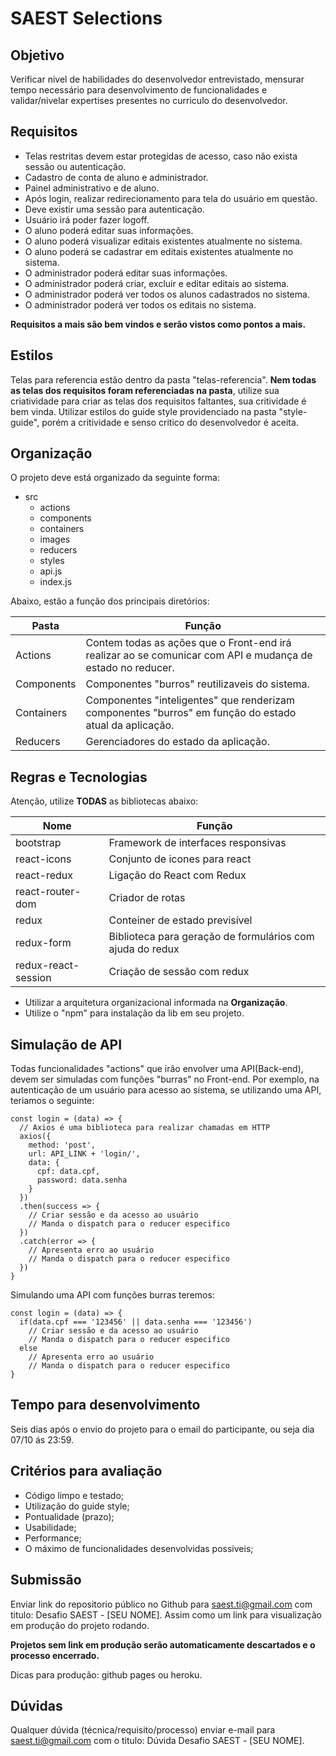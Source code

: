 # SAEST Selections

## Objetivo 

Verificar nivel de habilidades do desenvolvedor entrevistado, mensurar tempo necessário para desenvolvimento de funcionalidades e validar/nivelar expertises presentes no curriculo do desenvolvedor.

## Requisitos

- Telas restritas devem estar protegidas de acesso, caso não exista sessão ou autenticação.
- Cadastro de conta de aluno e administrador.
- Painel administrativo e de aluno.
- Após login, realizar redirecionamento para tela do usuário em questão.
- Deve existir uma sessão para autenticação.
- Usuário irá poder fazer logoff.
- O aluno poderá editar suas informações.
- O aluno poderá visualizar editais existentes atualmente no sistema.
- O aluno poderá se cadastrar em editais existentes atualmente no sistema.
- O administrador poderá editar suas informações.
- O administrador poderá criar, excluir e editar editais ao sistema.
- O administrador poderá ver todos os alunos cadastrados no sistema.
- O administrador poderá ver todos os editais no sistema.

**Requisitos a mais são bem vindos e serão vistos como pontos a mais.**

## Estilos

Telas para referencia estão dentro da pasta "telas-referencia". **Nem todas as telas dos requisitos foram referenciadas na pasta**, utilize sua criatividade para criar as telas dos requisitos faltantes, sua critividade é bem vinda.
Utilizar estilos do guide style providenciado na pasta "style-guide", porém a critividade e senso critico do desenvolvedor é aceita.

## Organização

O projeto deve está organizado da seguinte forma:

- src
  - actions    
  - components
  - containers
  - images
  - reducers
  - styles
  - api.js
  - index.js

Abaixo, estão a função dos principais diretórios:

| Pasta        | Função           |
| ------------- |-------------|
| Actions     | Contem todas as ações que o Front-end irá realizar ao se comunicar com API e mudança de estado no reducer. |
| Components     | Componentes "burros" reutilizaveis do sistema.|
| Containers | Componentes "inteligentes" que renderizam componentes "burros" em função do estado atual da aplicação. |
| Reducers | Gerenciadores do estado da aplicação. |

## Regras e Tecnologias

Atenção, utilize **TODAS** as bibliotecas abaixo:

Nome | Função 
|---| -----|
bootstrap | Framework de interfaces responsivas
react-icons | Conjunto de icones para react
react-redux | Ligação do React com Redux
react-router-dom | Criador de rotas 
redux | Conteiner de estado previsível
redux-form | Biblioteca para geração de formulários com ajuda do redux
redux-react-session | Criação de sessão com redux

- Utilizar a arquitetura organizacional informada na **Organização**.
- Utilize o "npm" para instalação da lib em seu projeto.

## Simulação de API

Todas funcionalidades "actions" que irão envolver uma API(Back-end), devem ser simuladas com funções "burras" no Front-end. Por exemplo, na autenticação de um usuário para acesso ao sistema, se utilizando uma API, teriamos o seguinte:


```
const login = (data) => {
  // Axios é uma biblioteca para realizar chamadas em HTTP
  axios({
    method: 'post',
    url: API_LINK + 'login/',
    data: {
      cpf: data.cpf,
      password: data.senha
    }
  })
  .then(success => {
    // Criar sessão e da acesso ao usuário
    // Manda o dispatch para o reducer especifico
  })
  .catch(error => {
    // Apresenta erro ao usuário
    // Manda o dispatch para o reducer especifico
  })
}
```

Simulando uma API com funções burras teremos:

```
const login = (data) => {
  if(data.cpf === '123456' || data.senha === '123456')
    // Criar sessão e da acesso ao usuário
    // Manda o dispatch para o reducer especifico
  else
    // Apresenta erro ao usuário
    // Manda o dispatch para o reducer especifico
}
```

## Tempo para desenvolvimento

Seis dias após o envio do projeto para o email do participante, ou seja dia 07/10 ás 23:59.

## Critérios para avaliação

- Código limpo e testado;
- Utilização do guide style;
- Pontualidade (prazo);
- Usabilidade;
- Performance;
- O máximo de funcionalidades desenvolvidas possiveis;

## Submissão

Enviar link do repositorio público no Github para saest.ti@gmail.com com titulo: Desafio SAEST - [SEU NOME]. Assim como um link para visualização em produção do projeto rodando.

**Projetos sem link em produção serão automaticamente descartados e o processo encerrado.**

Dicas para produção: github pages ou heroku.


## Dúvidas
Qualquer dúvida (técnica/requisito/processo) enviar e-mail para saest.ti@gmail.com com o titulo: Dúvida Desafio SAEST - [SEU NOME].

